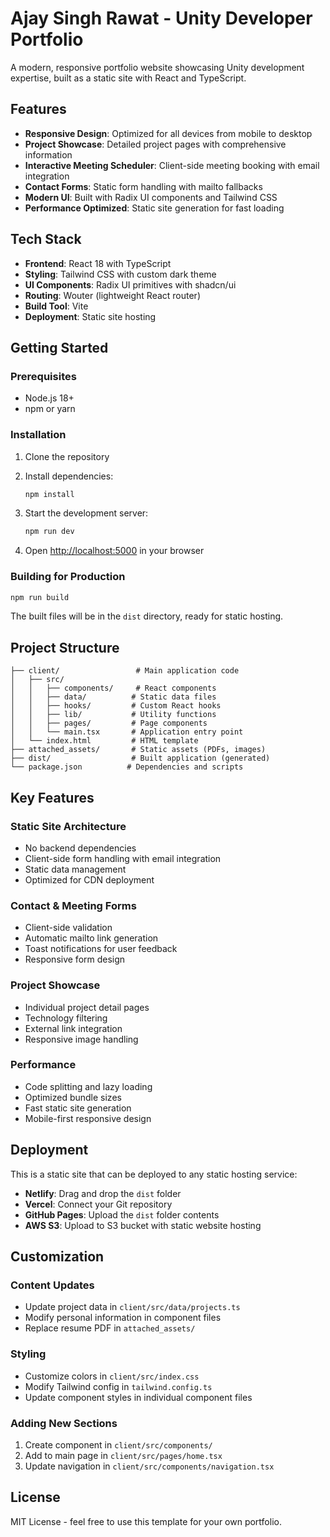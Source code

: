 # Ajay Singh Rawat - Unity Developer Portfolio

A modern, responsive portfolio website showcasing Unity development expertise, built as a static site with React and TypeScript.

## Features

- **Responsive Design**: Optimized for all devices from mobile to desktop
- **Project Showcase**: Detailed project pages with comprehensive information
- **Interactive Meeting Scheduler**: Client-side meeting booking with email integration
- **Contact Forms**: Static form handling with mailto fallbacks
- **Modern UI**: Built with Radix UI components and Tailwind CSS
- **Performance Optimized**: Static site generation for fast loading

## Tech Stack

- **Frontend**: React 18 with TypeScript
- **Styling**: Tailwind CSS with custom dark theme
- **UI Components**: Radix UI primitives with shadcn/ui
- **Routing**: Wouter (lightweight React router)
- **Build Tool**: Vite
- **Deployment**: Static site hosting

## Getting Started

### Prerequisites

- Node.js 18+ 
- npm or yarn

### Installation

1. Clone the repository
2. Install dependencies:
   ```bash
   npm install
   ```

3. Start the development server:
   ```bash
   npm run dev
   ```

4. Open [http://localhost:5000](http://localhost:5000) in your browser

### Building for Production

```bash
npm run build
```

The built files will be in the `dist` directory, ready for static hosting.

## Project Structure

```
├── client/                 # Main application code
│   ├── src/
│   │   ├── components/     # React components
│   │   ├── data/          # Static data files
│   │   ├── hooks/         # Custom React hooks
│   │   ├── lib/           # Utility functions
│   │   ├── pages/         # Page components
│   │   └── main.tsx       # Application entry point
│   └── index.html         # HTML template
├── attached_assets/       # Static assets (PDFs, images)
├── dist/                  # Built application (generated)
└── package.json          # Dependencies and scripts
```

## Key Features

### Static Site Architecture
- No backend dependencies
- Client-side form handling with email integration
- Static data management
- Optimized for CDN deployment

### Contact & Meeting Forms
- Client-side validation
- Automatic mailto link generation
- Toast notifications for user feedback
- Responsive form design

### Project Showcase
- Individual project detail pages
- Technology filtering
- External link integration
- Responsive image handling

### Performance
- Code splitting and lazy loading
- Optimized bundle sizes
- Fast static site generation
- Mobile-first responsive design

## Deployment

This is a static site that can be deployed to any static hosting service:

- **Netlify**: Drag and drop the `dist` folder
- **Vercel**: Connect your Git repository
- **GitHub Pages**: Upload the `dist` folder contents
- **AWS S3**: Upload to S3 bucket with static website hosting

## Customization

### Content Updates
- Update project data in `client/src/data/projects.ts`
- Modify personal information in component files
- Replace resume PDF in `attached_assets/`

### Styling
- Customize colors in `client/src/index.css`
- Modify Tailwind config in `tailwind.config.ts`
- Update component styles in individual component files

### Adding New Sections
1. Create component in `client/src/components/`
2. Add to main page in `client/src/pages/home.tsx`
3. Update navigation in `client/src/components/navigation.tsx`

## License

MIT License - feel free to use this template for your own portfolio.